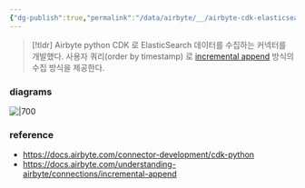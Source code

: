 ```yaml
---
{"dg-publish":true,"permalink":"/data/airbyte/__/airbyte-cdk-elasticsearch-rest/","tags":["airbyte","connector"],"dgHomeLink":"ture","dgShowBacklinks":true,"dgShowLocalGraph":true,"dgEnableSearch":true,"dgLinkPreview":"ture","dgShowTags":true}
---
```




> [!tldr]
> Airbyte python CDK 로 ElasticSearch 데이터를 수집하는 커넥터를 개발했다. 사용자 쿼리(order by timestamp) 로 [incremental append](https://docs.airbyte.com/understanding-airbyte/connections/incremental-append/) 방식의 수집 방식을 제공한다.


### diagrams


![|700](https://i.imgur.com/MX5IJP5.png)

### reference


- https://docs.airbyte.com/connector-development/cdk-python
- https://docs.airbyte.com/understanding-airbyte/connections/incremental-append
